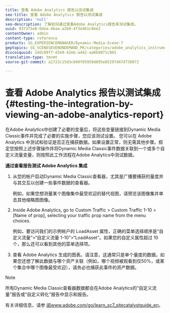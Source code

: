 ```yaml
---
title: 查看 Adobe Analytics 报告以测试集成
seo-title: 查看 Adobe Analytics 报告以测试集成
description: 'null'
seo-description: 了解如何通过查看Adobe Analytics报告来测试集成。
uuid: 937375e0-6dea-4baa-a2b0-4f3e461c9ee2
contentOwner: admin
content-type: reference
products: SG_EXPERIENCEMANAGER/Dynamic-Media-Scene-7
geptopics: SG_SCENESEVENONDEMAND_PK/categories/adobe_analytics_instrumentation_kit
discoiquuid: 1ddc89ff-d2e9-42eb-a442-aa6b9871c991
translation-type: tm+mt
source-git-commit: a1722c15d3c049f05959d895e85297d47d730872

---
```



# 查看 Adobe Analytics 报告以测试集成{#testing-the-integration-by-viewing-an-adobe-analytics-report}

在Adobe Analytics中创建了必要的变量后，将这些变量链接到Dynamic Media Classic事件并完成了必要的实施步骤，您应该测试设置。 您可以在 Adobe Analytics 中测试和验证是否正在捕获数据。如果设置正常，则无需其他步骤。假定您按照上述步骤操作并将Dynamic Media Classic事件数据关联到一个或多个自定义流量变量，则按照此工作流程在Adobe Analytics中测试数据。

**通过查看报告测试 Adobe Analytics 集成**

1. 从您的帐户启动Dynamic Media Classic查看器，尤其是广播要捕获的量度并与其交互以创建一些事件数据的查看器。

   例如，如果您想测量某个图像集中最受欢迎的替代视图，请预览该图像集并单击其他缩略图图像。

1. Inside Adobe Analytics, go to Custom Traffic > Custom Traffic 1-10 > [Name of prop], selecting your traffic prop name from the menu choices.

   例如，要访问我们的示例帐户的 LoadAsset 属性，正确的菜单选择顺序是“自定义流量”>“自定义流量 1-10”>“LoadAsset”。如果您的自定义属性超过 10 个，那么还可以看到其他的菜单选择项。

1. 查看 Adobe Analytics 生成的图表。请注意，这通常只是单个量度的数据。如果您还想了解此数据与哪个资产关联（例如，哪个视频被观看到仅50%，或某个集合中哪个图像最受欢迎），请务必也捕获此事件的资产数据。

>[!NOTE]
>
>所有Dynamic Media Classic查看器数据都会在Adobe Analytics的“自定义流量”报告或“自定义转化”报告中显示和报告。

有关详细信息，请参 [阅www.adobe.com/go/learn_sc7_sitecatalystguide_en](https://www.adobe.com/go/learn_sc7_sitecatalystguide_en)。
